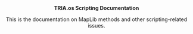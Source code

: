 <div align="center">
<strong>TRIA.os Scripting Documentation</strong>

This is the documentation on MapLib methods and other scripting-related issues.

</div>